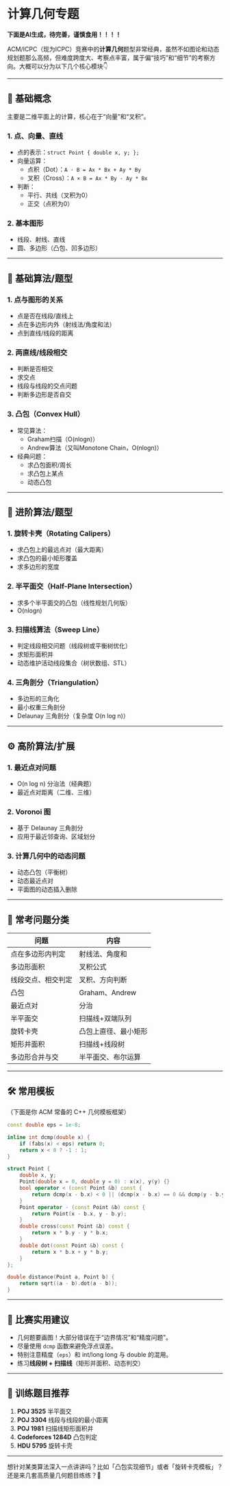 # 计算几何专题
**下面是AI生成，待完善，谨慎食用！！！！**



ACM/ICPC（现为ICPC）竞赛中的**计算几何**题型非常经典，虽然不如图论和动态规划题那么高频，但难度跨度大、考察点丰富，属于偏“技巧”和“细节”的考察方向。大概可以分为以下几个核心模块👇

---

## 🔧 **基础概念**
主要是二维平面上的计算，核心在于“向量”和“叉积”。

### 1. **点、向量、直线**
- 点的表示：`struct Point { double x, y; };`
- 向量运算：
  - 点积（Dot）：`A · B = Ax * Bx + Ay * By`
  - 叉积（Cross）：`A × B = Ax * By - Ay * Bx`
- 判断：
  - 平行、共线（叉积为0）
  - 正交（点积为0）
  
### 2. **基本图形**
- 线段、射线、直线
- 圆、多边形（凸包、凹多边形）

---

## 📏 **基础算法/题型**

### 1. **点与图形的关系**
- 点是否在线段/直线上
- 点在多边形内外（射线法/角度和法）
- 点到直线/线段的距离

### 2. **两直线/线段相交**
- 判断是否相交
- 求交点
- 线段与线段的交点问题
- 判断多边形是否自交

### 3. **凸包（Convex Hull）**
- 常见算法：
  - Graham扫描（O(nlogn)）
  - Andrew算法（又叫Monotone Chain，O(nlogn)）
- 经典问题：
  - 求凸包面积/周长
  - 求凸包上某点
  - 动态凸包

---

## 🔼 **进阶算法/题型**

### 1. **旋转卡壳（Rotating Calipers）**
- 求凸包上的最远点对（最大距离）
- 求凸包的最小矩形覆盖
- 求多边形的宽度

### 2. **半平面交（Half-Plane Intersection）**
- 求多个半平面交的凸包（线性规划几何版）
- O(nlogn)

### 3. **扫描线算法（Sweep Line）**
- 判定线段相交问题（线段树或平衡树优化）
- 求矩形面积并
- 动态维护活动线段集合（树状数组、STL）

### 4. **三角剖分（Triangulation）**
- 多边形的三角化
- 最小权重三角剖分
- Delaunay 三角剖分（复杂度 O(n log n)）

---

## ⚙️ **高阶算法/扩展**

### 1. **最近点对问题**
- O(n log n) 分治法（经典题）
- 最近点对距离（二维、三维）

### 2. **Voronoi 图**
- 基于 Delaunay 三角剖分
- 应用于最近邻查询、区域划分

### 3. **计算几何中的动态问题**
- 动态凸包（平衡树）
- 动态最近点对
- 平面图的动态插入删除

---

## 🧠 **常考问题分类**

| 问题 | 内容 |
|------|------|
| 点在多边形内判定 | 射线法、角度和 |
| 多边形面积 | 叉积公式 |
| 线段交点、相交判定 | 叉积、方向判断 |
| 凸包 | Graham、Andrew |
| 最近点对 | 分治 |
| 半平面交 | 扫描线+双端队列 |
| 旋转卡壳 | 凸包上直径、最小矩形 |
| 矩形并面积 | 扫描线+线段树 |
| 多边形合并与交 | 半平面交、布尔运算 |

---

## 🛠️ **常用模板**
（下面是你 ACM 常备的 C++ 几何模板框架）

```cpp
const double eps = 1e-8;

inline int dcmp(double x) {
    if (fabs(x) < eps) return 0;
    return x < 0 ? -1 : 1;
}

struct Point {
    double x, y;
    Point(double x = 0, double y = 0) : x(x), y(y) {}
    bool operator < (const Point &b) const {
        return dcmp(x - b.x) < 0 || (dcmp(x - b.x) == 0 && dcmp(y - b.y) < 0);
    }
    Point operator - (const Point &b) const {
        return Point(x - b.x, y - b.y);
    }
    double cross(const Point &b) const {
        return x * b.y - y * b.x;
    }
    double dot(const Point &b) const {
        return x * b.x + y * b.y;
    }
};

double distance(Point a, Point b) {
    return sqrt((a - b).dot(a - b));
}
```

---

## 📝 **比赛实用建议**
- 几何题要画图！大部分错误在于“边界情况”和“精度问题”。
- 尽量使用 `dcmp` 函数来避免浮点误差。
- 特别注意精度（`eps`）和 int/long long 与 double 的混用。
- 练习**线段树 + 扫描线**（矩形并面积、动态判交）

---

## 🎯 训练题目推荐
1. **POJ 3525** 半平面交
2. **POJ 3304** 线段与线段的最小距离
3. **POJ 1981** 扫描线矩形面积并
4. **Codeforces 1284D** 凸包判定
5. **HDU 5795** 旋转卡壳

---

想针对某类算法深入一点讲讲吗？比如「凸包实现细节」或者「旋转卡壳模板」？  
还是来几套高质量几何题目练练？🌈